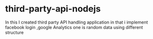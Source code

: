 # third-party-api-nodejs
In this I created third party API handling application in that i implement facebook login ,google Analytics one is random data using different structure
